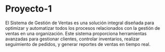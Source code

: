 # Proyecto-1
El Sistema de Gestión de Ventas es una solución integral diseñada para optimizar y automatizar todos los procesos relacionados con la gestión de ventas en una organización. Este sistema proporciona herramientas avanzadas para gestionar clientes, controlar inventarios, realizar seguimiento de pedidos, y generar reportes de ventas en tiempo real.
